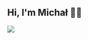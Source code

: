 ## Hi, I'm Michał 🙋‍♂️
<!-- <p align="center"> -->
  <img  src="https://github-profile-trophy.vercel.app/?username=auto200&title=Commit,Repositories,PullRequest&theme=onedark)"/>
<!-- </p> -->
